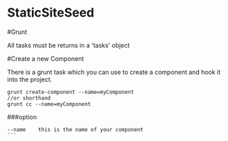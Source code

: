 # StaticSiteSeed


#Grunt

All tasks must be returns in a 'tasks' object

#Create a new Component

There is a grunt task which you can use to create a component and hook it into the project.

```
grunt create-component --name=myComponent
//or shorthand
grunt cc --name=myComponent

```

###option

````
--name    this is the name of your component
```
